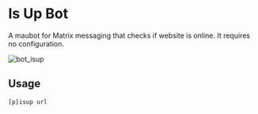 # Is Up Bot

A maubot for Matrix messaging that checks if website is online. It requires no configuration.

![bot_isup](https://github.com/user-attachments/assets/ea9b0b83-2f8e-436d-8ab5-112a825097a3)

## Usage
```
[p]isup url
```
